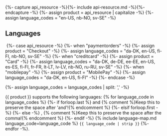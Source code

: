 {%- capture api_resource -%}{%- include api-resource.md -%}{%- endcapture -%}
{%- assign product = api_resource  | capitalize -%}
{%- assign language_codes = "en-US, nb-NO, sv-SE" -%}

## Languages
​
{%- case api_resource -%}
    {%- when "paymentorders" -%}
        {%- assign product = "Checkout" -%}
        {%- assign language_codes = "da-DK, en-US, fi-FI, nb-NO, sv-SE" -%}
    {%- when "creditcard" -%}
        {%- assign product = "Card" -%}
        {%- assign language_codes = "da-DK, de-DE, ee-EE, en-US, es-ES, fi-FI, fr-FR, lt-LT, lv-LV, nb-NO, ru-RU, sv-SE" -%}
    {%- when "mobilepay" -%}
        {%- assign product = "MobilePay" -%}
        {%- assign language_codes = "da-DK, en-US, fi-FI" -%}
{%- endcase -%}

{%- assign language_codes = language_codes | split: ',' -%}

{{ product }} supports the following languages:
{% for language_code in language_codes %}
{%- if forloop.last %}
 and {% comment %}Keep this to preserve the space after 'and'!{% endcomment %}
{%- elsif forloop.first -%}
{%- else -%}
, {% comment %}Keep this to preserve the space after the comma!{% endcomment %}
{%- endif -%}
{% include language-map.md language_code=language_code %} `{{ language_code | strip }}`
{%- endfor -%}.
